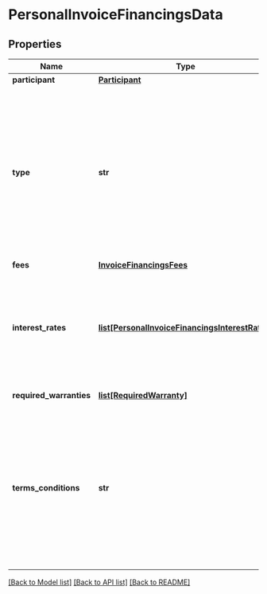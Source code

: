 # PersonalInvoiceFinancingsData

## Properties
Name | Type | Description | Notes
------------ | ------------- | ------------- | -------------
**participant** | [**Participant**](Participant.md) |  | [optional] 
**type** | **str** | Modalidades de direitos creditórios descontados ofertados para pessoas naturais, conforme Circular 4015-Bacen. Direito creditório descontado é a antecipação de créditos relativos por ex. ao: desconto de duplicatas, desconto de cheques,antecipação de fatura de cartão de crédito | 
**fees** | [**InvoiceFinancingsFees**](InvoiceFinancingsFees.md) |  | 
**interest_rates** | [**list[PersonalInvoiceFinancingsInterestRates]**](PersonalInvoiceFinancingsInterestRates.md) | Lista que traz o conjunto de informações necessárias para demonstrar a distribuição de frequências das taxas de juros remuneratórios da Modalidade de crédito. | 
**required_warranties** | [**list[RequiredWarranty]**](RequiredWarranty.md) | Lista das  garantias exigidas | 
**terms_conditions** | **str** | Campo aberto para informar as condições contratuais relativas à Modalidade de Financiamentos para pessoa natural informada. Pode ser informada a URL referente ao endereço onde constam as condições informadas. Endereço eletrônico de acesso ao canal. | 

[[Back to Model list]](../README.md#documentation-for-models) [[Back to API list]](../README.md#documentation-for-api-endpoints) [[Back to README]](../README.md)

